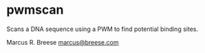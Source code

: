 pwmscan
===

Scans a DNA sequence using a PWM to find potential binding sites.

Marcus R. Breese
marcus@breese.com